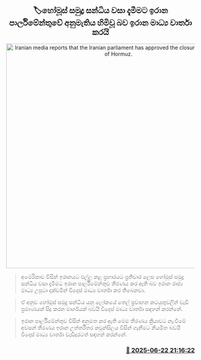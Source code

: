 <p align='center'><b><h2 align='center' title='Iranian media reports that the Iranian parliament has approved the closure of the Strait of Hormuz.'>🏷හෝමූස් සමුද්‍ර සන්ධිය වසා දැමීමට ඉරාන පාර්ලිමේන්තුවේ අනුමැතිය හිමිවූ බව ඉරාන මාධ්‍ය වාර්තා කරයි</h2></b></p>
<p align='center'><img src='https://helakuru.sgp1.cdn.digitaloceanspaces.com/esana/images/lib/Hormuz.jpg' width='600' alt='Iranian media reports that the Iranian parliament has approved the closure of the Strait of Hormuz.'></p>

> අමෙරිකාව විසින් ඉරානයට එල්ල කළ ප්‍රහාරයට ප්‍රතිචාර ලෙස හෝමූස් සමුද්‍ර සන්ධිය වසා දැමීමට ඉරාන පාර්ලිමේන්තුව තීරණය කර ඇති බව ඉරාන රාජ්‍ය මාධ්‍ය උපුටා දක්වමින් විදෙස් මාධ්‍ය වාර්තා කර තිබෙනවා.

> ඒ අනුව හෝමූස් සමුද්‍ර සන්ධිය යනු ලෝකයේ තෙල් ප්‍රවාහන කටයුතුවලින් වැඩි ප්‍රමාණයක් සිදු කරන මාර්ගයක් බවයි විදෙස් මාධ්‍ය වාර්තා සඳහන් කරන්නේ.

> ඉරාන පාර්ලිමේන්තුව විසින් අනුමත කර ඇති මෙම තීරණය ක්‍රියාවට නැංවීමේ අවසන් තීරණය ඉරාන උත්තරීතර කවුන්සිලය විසින් ගැනීමට නියමිත බවයි විදෙස් මාධ්‍ය වාර්තා වැඩිදුරටත් සඳහන් කරන්නේ.



<h3 align='right'><a href='https://www.helakuru.lk/esana/p/111239/'>📅 2025-06-22 21:16:22</a></h3>
